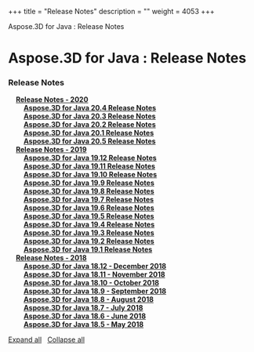 +++
title = "Release Notes" 
description = "" 
weight = 4053 
+++

Aspose.3D for Java : Release Notes  

# Aspose.3D for Java : Release Notes


### Release Notes

&nbsp;&nbsp;&nbsp;&nbsp;[**Release Notes - 2020**](https://docs2.aspose.com/3d/java/releasenotes/releasenotes-2020/)    
&nbsp;&nbsp;&nbsp;&nbsp;&nbsp;&nbsp;&nbsp;&nbsp;[**Aspose.3D for Java 20.4 Release Notes**](https://docs2.aspose.com/3d/java/releasenotes/releasenotes-2020/aspose.3d+for+java+20.4+release+notes)    
&nbsp;&nbsp;&nbsp;&nbsp;&nbsp;&nbsp;&nbsp;&nbsp;[**Aspose.3D for Java 20.3 Release Notes**](https://docs2.aspose.com/3d/java/releasenotes/releasenotes-2020/aspose.3d+for+java+20.3+release+notes)    
&nbsp;&nbsp;&nbsp;&nbsp;&nbsp;&nbsp;&nbsp;&nbsp;[**Aspose.3D for Java 20.2 Release Notes**](https://docs2.aspose.com/3d/java/releasenotes/releasenotes-2020/aspose.3d+for+java+20.2+release+notes)    
&nbsp;&nbsp;&nbsp;&nbsp;&nbsp;&nbsp;&nbsp;&nbsp;[**Aspose.3D for Java 20.1 Release Notes**](https://docs2.aspose.com/3d/java/releasenotes/releasenotes-2020/aspose.3d+for+java+20.1+release+notes)    
&nbsp;&nbsp;&nbsp;&nbsp;&nbsp;&nbsp;&nbsp;&nbsp;[**Aspose.3D for Java 20.5 Release Notes**](https://docs2.aspose.com/3d/java/releasenotes/releasenotes-2020/aspose.3d+for+java+20.5+release+notes)    
&nbsp;&nbsp;&nbsp;&nbsp;[**Release Notes - 2019**](https://docs2.aspose.com/3d/java/releasenotes/releasenotes-2019/)    
&nbsp;&nbsp;&nbsp;&nbsp;&nbsp;&nbsp;&nbsp;&nbsp;[**Aspose.3D for Java 19.12 Release Notes**](https://docs2.aspose.com/3d/java/releasenotes/releasenotes-2019/aspose.3d+for+java+19.12+release+notes)    
&nbsp;&nbsp;&nbsp;&nbsp;&nbsp;&nbsp;&nbsp;&nbsp;[**Aspose.3D for Java 19.11 Release Notes**](https://docs2.aspose.com/3d/java/releasenotes/releasenotes-2019/aspose.3d+for+java+19.11+release+notes)    
&nbsp;&nbsp;&nbsp;&nbsp;&nbsp;&nbsp;&nbsp;&nbsp;[**Aspose.3D for Java 19.10 Release Notes**](https://docs2.aspose.com/3d/java/releasenotes/releasenotes-2019/aspose.3d+for+java+19.10+release+notes)    
&nbsp;&nbsp;&nbsp;&nbsp;&nbsp;&nbsp;&nbsp;&nbsp;[**Aspose.3D for Java 19.9 Release Notes**](https://docs2.aspose.com/3d/java/releasenotes/releasenotes-2019/aspose.3d+for+java+19.9+release+notes)    
&nbsp;&nbsp;&nbsp;&nbsp;&nbsp;&nbsp;&nbsp;&nbsp;[**Aspose.3D for Java 19.8 Release Notes**](https://docs2.aspose.com/3d/java/releasenotes/releasenotes-2019/aspose.3d+for+java+19.8+release+notes)    
&nbsp;&nbsp;&nbsp;&nbsp;&nbsp;&nbsp;&nbsp;&nbsp;[**Aspose.3D for Java 19.7 Release Notes**](https://docs2.aspose.com/3d/java/releasenotes/releasenotes-2019/aspose.3d+for+java+19.7+release+notes)    
&nbsp;&nbsp;&nbsp;&nbsp;&nbsp;&nbsp;&nbsp;&nbsp;[**Aspose.3D for Java 19.6 Release Notes**](https://docs2.aspose.com/3d/java/releasenotes/releasenotes-2019/aspose.3d+for+java+19.6+release+notes)    
&nbsp;&nbsp;&nbsp;&nbsp;&nbsp;&nbsp;&nbsp;&nbsp;[**Aspose.3D for Java 19.5 Release Notes**](https://docs2.aspose.com/3d/java/releasenotes/releasenotes-2019/aspose.3d+for+java+19.5+release+notes)    
&nbsp;&nbsp;&nbsp;&nbsp;&nbsp;&nbsp;&nbsp;&nbsp;[**Aspose.3D for Java 19.4 Release Notes**](https://docs2.aspose.com/3d/java/releasenotes/releasenotes-2019/aspose.3d+for+java+19.4+release+notes)    
&nbsp;&nbsp;&nbsp;&nbsp;&nbsp;&nbsp;&nbsp;&nbsp;[**Aspose.3D for Java 19.3 Release Notes**](https://docs2.aspose.com/3d/java/releasenotes/releasenotes-2019/aspose.3d+for+java+19.3+release+notes)    
&nbsp;&nbsp;&nbsp;&nbsp;&nbsp;&nbsp;&nbsp;&nbsp;[**Aspose.3D for Java 19.2 Release Notes**](https://docs2.aspose.com/3d/java/releasenotes/releasenotes-2019/aspose.3d+for+java+19.2+release+notes)    
&nbsp;&nbsp;&nbsp;&nbsp;&nbsp;&nbsp;&nbsp;&nbsp;[**Aspose.3D for Java 19.1 Release Notes**](https://docs2.aspose.com/3d/java/releasenotes/releasenotes-2019/aspose.3d+for+java+19.1+release+notes)    
&nbsp;&nbsp;&nbsp;&nbsp;[**Release Notes - 2018**](https://docs2.aspose.com/3d/java/releasenotes/releasenotes-2018/)    
&nbsp;&nbsp;&nbsp;&nbsp;&nbsp;&nbsp;&nbsp;&nbsp;[**Aspose.3D for Java 18.12 - December 2018**](https://docs2.aspose.com/3d/java/releasenotes/releasenotes-2018/aspose.3d+for+java+18.12+-+december+2018)    
&nbsp;&nbsp;&nbsp;&nbsp;&nbsp;&nbsp;&nbsp;&nbsp;[**Aspose.3D for Java 18.11 - November 2018**](https://docs2.aspose.com/3d/java/releasenotes/releasenotes-2018/aspose.3d+for+java+18.11+-+november+2018)    
&nbsp;&nbsp;&nbsp;&nbsp;&nbsp;&nbsp;&nbsp;&nbsp;[**Aspose.3D for Java 18.10 - October 2018**](https://docs2.aspose.com/3d/java/releasenotes/releasenotes-2018/aspose.3d+for+java+18.10+-+october+2018)    
&nbsp;&nbsp;&nbsp;&nbsp;&nbsp;&nbsp;&nbsp;&nbsp;[**Aspose.3D for Java 18.9 - September 2018**](https://docs2.aspose.com/3d/java/releasenotes/releasenotes-2018/aspose.3d+for+java+18.9+-+september+2018)    
&nbsp;&nbsp;&nbsp;&nbsp;&nbsp;&nbsp;&nbsp;&nbsp;[**Aspose.3D for Java 18.8 - August 2018**](https://docs2.aspose.com/3d/java/releasenotes/releasenotes-2018/aspose.3d+for+java+18.8+-+august+2018)    
&nbsp;&nbsp;&nbsp;&nbsp;&nbsp;&nbsp;&nbsp;&nbsp;[**Aspose.3D for Java 18.7 - July 2018**](https://docs2.aspose.com/3d/java/releasenotes/releasenotes-2018/aspose.3d+for+java+18.7+-+july+2018)    
&nbsp;&nbsp;&nbsp;&nbsp;&nbsp;&nbsp;&nbsp;&nbsp;[**Aspose.3D for Java 18.6 - June 2018**](https://docs2.aspose.com/3d/java/releasenotes/releasenotes-2018/aspose.3d+for+java+18.6+-+june+2018)    
&nbsp;&nbsp;&nbsp;&nbsp;&nbsp;&nbsp;&nbsp;&nbsp;[**Aspose.3D for Java 18.5 - May 2018**](https://docs2.aspose.com/3d/java/releasenotes/releasenotes-2018/aspose.3d+for+java+18.5+-+may+2018)    

[Expand all](#)   [Collapse all](#)

           

